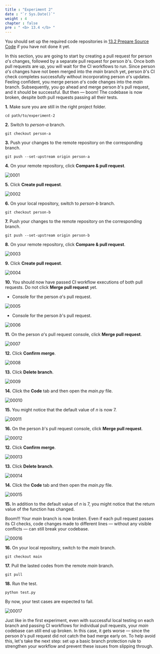 ```yaml
---
title : "Experiment 2"
date : "`r Sys.Date()`"
weight : 4
chapter : false
pre : " <b> 13.4 </b> "
---
```


You should set up the required code repositories in [13.2 Prepare Source Code](13-experiments-with-gitHub-actions-merge-group/2-prepare-source-code) if you have not done it yet.

In this section, you are going to start by creating a pull request for person *a*'s changes, followed by a separate pull request for person *b*'s. Once both pull requests are up, you will wait for the CI workflows to run. Since person *a*'s changes have not been merged into the *main* branch yet, person *b*'s CI check completes successfully without incorporating person *a*'s updates. Feeling confident, you merge person *a*'s code changes into the *main* branch. Subsequently, you go ahead and merge person *b*'s pull request, and it should be successful. But then — boom! The codebase is now broken, despite both pull requests passing all their tests.

**1.** Make sure you are still in the right project folder.

```git
cd path/to/experiment-2
```

**2.** Switch to *person-a* branch.

```git
git checkout person-a
```

**3.** Push your changes to the remote repository on the corresponding branch.

```git
git push --set-upstream origin person-a
```

**4.** On your remote repository, click **Compare & pull request**.

![0001](/images/13/4/0001.svg?featherlight=false&width=100pc)

**5.** Click **Create pull request**.

![0002](/images/13/2/0002.svg?featherlight=false&width=100pc)

**6.** On your local repository, switch to *person-b* branch.

```git
git checkout person-b
```

**7.** Push your changes to the remote repository on the corresponding branch.

```git
git push --set-upstream origin person-b
```

**8.** On your remote repository, click **Compare & pull request**.

![0003](/images/13/4/0002.svg?featherlight=false&width=100pc)

**9.** Click **Create pull request**.

![0004](/images/13/2/0009.svg?featherlight=false&width=100pc)

**10.** You should now have passed CI workflow executions of both pull requests. Do not click **Merge pull request** yet.

- Console for the person *a*'s pull request.

![0005](/images/13/4/0003.svg?featherlight=false&width=100pc)

- Console for the person *b*'s pull request.

![0006](/images/13/4/0004.svg?featherlight=false&width=100pc)

**11.** On the person *a*'s pull request console, click **Merge pull request**.

![0007](/images/13/4/0005.svg?featherlight=false&width=100pc)

**12.** Click **Confirm merge**.

![0008](/images/13/4/0006.svg?featherlight=false&width=100pc)

**13.** Click **Delete branch**.

![0009](/images/13/4/0007.svg?featherlight=false&width=100pc)

**14.** Click the **Code** tab and then open the *main.py* file.

![00010](/images/13/4/0008.svg?featherlight=false&width=100pc)

**15.** You might notice that the default value of *n* is now 7.

![00011](/images/13/4/0009.svg?featherlight=false&width=100pc)

**16.** On the person *b*'s pull request console, click **Merge pull request**.

![00012](/images/13/4/00010.svg?featherlight=false&width=100pc)

**12.** Click **Confirm merge**.

![00013](/images/13/4/00011.svg?featherlight=false&width=100pc)

**13.** Click **Delete branch**.

![00014](/images/13/4/00012.svg?featherlight=false&width=100pc)

**14.** Click the **Code** tab and then open the *main.py* file.

![00015](/images/13/4/00013.svg?featherlight=false&width=100pc)

**15.** In addition to the default value of *n* is  7, you might notice that the return value of the function has changed.

Boom!!! Your *main* branch is now broken. Even if each pull request passes its CI checks, code changes made to different lines — without any visible conflicts — can still break your codebase.

![00016](/images/13/4/00014.svg?featherlight=false&width=100pc)

**16.** On your local repository, switch to the *main* branch.

```git
git checkout main
```

**17.** Pull the lasted codes from the remote *main* branch.

```git
git pull
```

**18.** Run the test.

```git
python test.py
```

By now, your test cases are expected to fail.

![00017](/images/13/4/00015.svg?featherlight=false&width=100pc)

Just like in the first experiment, even with successful local testing on each branch and passing CI workflows for individual pull requests, your *main* codebase can still end up broken. In this case, it gets worse — since the person *b*'s pull request did not catch the bad merge early on. To help avoid this, let's take the next step: set up a basic branch protection rule to strengthen your workflow and prevent these issues from slipping through.
